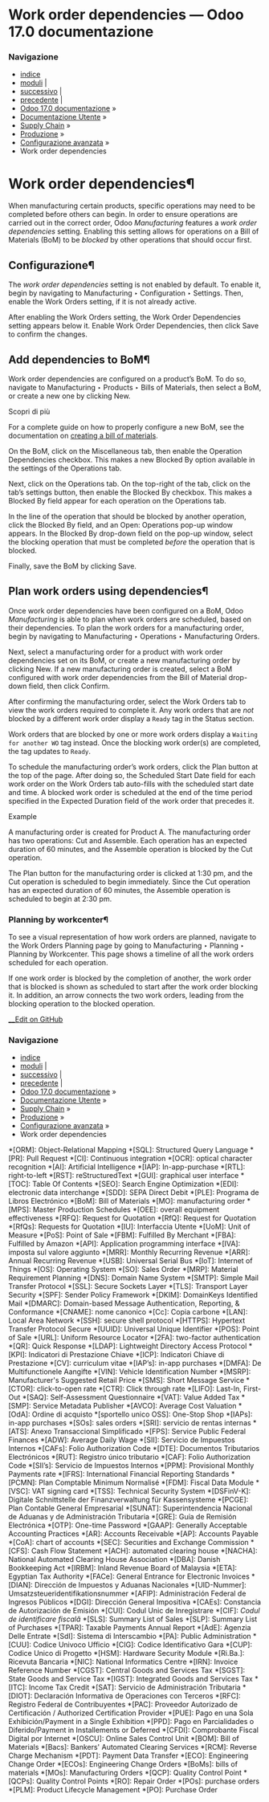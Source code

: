 # Work order dependencies — Odoo 17.0 documentazione

### Navigazione

  * [indice](../../../../genindex.html "Indice generale")
  * [moduli](../../../../py-modindex.html "Indice del modulo Python") |
  * [successivo](../workflows.html "Workflow") |
  * [precedente](using_work_centers.html "Manage work orders using work centers") |
  * [Odoo 17.0 documentazione](../../../../index-2.html) »
  * [Documentazione Utente](../../../../applications.html) »
  * [Supply Chain](../../../inventory_and_mrp.html) »
  * [Produzione](../../manufacturing.html) »
  * [Configurazione avanzata](../advanced_configuration.html) »
  * Work order dependencies



# Work order dependencies¶

When manufacturing certain products, specific operations may need to be completed before others can begin. In order to ensure operations are carried out in the correct order, Odoo _Manufacturing_ features a _work order dependencies_ setting. Enabling this setting allows for operations on a Bill of Materials (BoM) to be _blocked_ by other operations that should occur first.

## Configurazione¶

The _work order dependencies_ setting is not enabled by default. To enable it, begin by navigating to Manufacturing ‣ Configuration ‣ Settings. Then, enable the Work Orders setting, if it is not already active.

After enabling the Work Orders setting, the Work Order Dependencies setting appears below it. Enable Work Order Dependencies, then click Save to confirm the changes.

## Add dependencies to BoM¶

Work order dependencies are configured on a product’s BoM. To do so, navigate to Manufacturing ‣ Products ‣ Bills of Materials, then select a BoM, or create a new one by clicking New.

Scopri di più

For a complete guide on how to properly configure a new BoM, see the documentation on [creating a bill of materials](../basic_setup/bill_configuration.html).

On the BoM, click on the Miscellaneous tab, then enable the Operation Dependencies checkbox. This makes a new Blocked By option available in the settings of the Operations tab.

Next, click on the Operations tab. On the top-right of the tab, click on the tab’s settings button, then enable the Blocked By checkbox. This makes a Blocked By field appear for each operation on the Operations tab.

In the line of the operation that should be blocked by another operation, click the Blocked By field, and an Open: Operations pop-up window appears. In the Blocked By drop-down field on the pop-up window, select the blocking operation that must be completed _before_ the operation that is blocked.

Finally, save the BoM by clicking Save.

## Plan work orders using dependencies¶

Once work order dependencies have been configured on a BoM, Odoo _Manufacturing_ is able to plan when work orders are scheduled, based on their dependencies. To plan the work orders for a manufacturing order, begin by navigating to Manufacturing ‣ Operations ‣ Manufacturing Orders.

Next, select a manufacturing order for a product with work order dependencies set on its BoM, or create a new manufacturing order by clicking New. If a new manufacturing order is created, select a BoM configured with work order dependencies from the Bill of Material drop-down field, then click Confirm.

After confirming the manufacturing order, select the Work Orders tab to view the work orders required to complete it. Any work orders that are _not_ blocked by a different work order display a `Ready` tag in the Status section.

Work orders that are blocked by one or more work orders display a `Waiting for another WO` tag instead. Once the blocking work order(s) are completed, the tag updates to `Ready`.

To schedule the manufacturing order’s work orders, click the Plan button at the top of the page. After doing so, the Scheduled Start Date field for each work order on the Work Orders tab auto-fills with the scheduled start date and time. A blocked work order is scheduled at the end of the time period specified in the Expected Duration field of the work order that precedes it.

Example

A manufacturing order is created for Product A. The manufacturing order has two operations: Cut and Assemble. Each operation has an expected duration of 60 minutes, and the Assemble operation is blocked by the Cut operation.

The Plan button for the manufacturing order is clicked at 1:30 pm, and the Cut operation is scheduled to begin immediately. Since the Cut operation has an expected duration of 60 minutes, the Assemble operation is scheduled to begin at 2:30 pm.

### Planning by workcenter¶

To see a visual representation of how work orders are planned, navigate to the Work Orders Planning page by going to Manufacturing ‣ Planning ‣ Planning by Workcenter. This page shows a timeline of all the work orders scheduled for each operation.

If one work order is blocked by the completion of another, the work order that is blocked is shown as scheduled to start after the work order blocking it. In addition, an arrow connects the two work orders, leading from the blocking operation to the blocked operation.

[ __Edit on GitHub](https://github.com/odoo/documentation/edit/17.0/content/applications/inventory_and_mrp/manufacturing/advanced_configuration/work_order_dependencies.rst)

### Navigazione

  * [indice](../../../../genindex.html "Indice generale")
  * [moduli](../../../../py-modindex.html "Indice del modulo Python") |
  * [successivo](../workflows.html "Workflow") |
  * [precedente](using_work_centers.html "Manage work orders using work centers") |
  * [Odoo 17.0 documentazione](../../../../index-2.html) »
  * [Documentazione Utente](../../../../applications.html) »
  * [Supply Chain](../../../inventory_and_mrp.html) »
  * [Produzione](../../manufacturing.html) »
  * [Configurazione avanzata](../advanced_configuration.html) »
  * Work order dependencies


  *[ORM]: Object-Relational Mapping
  *[SQL]: Structured Query Language
  *[PR]: Pull Request
  *[CI]: Continuous integration
  *[OCR]: optical character recognition
  *[AI]: Artificial Intelligence
  *[IAP]: In-app-purchase
  *[RTL]: right-to-left
  *[RST]: reStructuredText
  *[GUI]: graphical user interface
  *[TOC]: Table Of Contents
  *[SEO]: Search Engine Optimization
  *[EDI]: electronic data interchange
  *[SDD]: SEPA Direct Debit
  *[PLE]: Programa de Libros Electrónico
  *[BoM]: Bill of Materials
  *[MO]: manufacturing order
  *[MPS]: Master Production Schedules
  *[OEE]: overall equipment effectiveness
  *[RFQ]: Request for Quotation
  *[RfQ]: Request for Quotation
  *[RfQs]: Requests for Quotation
  *[IU]: Interfaccia Utente
  *[UoM]: Unit of Measure
  *[PoS]: Point of Sale
  *[FBM]: Fulfilled By Merchant
  *[FBA]: Fulfilled by Amazon
  *[API]: Application programming interface
  *[IVA]: imposta sul valore aggiunto
  *[MRR]: Monthly Recurring Revenue
  *[ARR]: Annual Recurring Revenue
  *[USB]: Universal Serial Bus
  *[IoT]: Internet of Things
  *[OS]: Operating System
  *[SO]: Sales Order
  *[MRP]: Material Requirement Planning
  *[DNS]: Domain Name System
  *[SMTP]: Simple Mail Transfer Protocol
  *[SSL]: Secure Sockets Layer
  *[TLS]: Transport Layer Security
  *[SPF]: Sender Policy Framework
  *[DKIM]: DomainKeys Identified Mail
  *[DMARC]: Domain-based Message Authentication, Reporting, & Conformance
  *[CNAME]: nome canonico
  *[Cc]: Copia carbone
  *[LAN]: Local Area Network
  *[SSH]: secure shell protocol
  *[HTTPS]: Hypertext Transfer Protocol Secure
  *[UUID]: Universal Unique Identifier
  *[POS]: Point of Sale
  *[URL]: Uniform Resource Locator
  *[2FA]: two-factor authentication
  *[QR]: Quick Response
  *[LDAP]: Lightweight Directory Access Protocol
  *[KPI]: Indicatori di Prestazione Chiave
  *[ICP]: Indicatori Chiave di Prestazione
  *[CV]: curriculum vitae
  *[IAP’s]: in-app purchases
  *[DMFA]: De Multifunctionele Aangifte
  *[VIN]: Vehicle Identification Number
  *[MSRP]: Manufacturer's Suggested Retail Price
  *[SMS]: Short Message Service
  *[CTOR]: click-to-open rate
  *[CTR]: Click through rate
  *[LIFO]: Last-In, First-Out
  *[SAQ]: Self-Assessment Questionnaire
  *[VAT]: Value Added Tax
  *[SMP]: Service Metadata Publisher
  *[AVCO]: Average Cost Valuation
  *[OdA]: Ordine di acquisto
  *[sportello unico OSS]: One-Stop Shop
  *[IAPs]: in-app purchases
  *[SOs]: sales orders
  *[SRI]: servicio de rentas internas
  *[ATS]: Anexo Transaccional Simplificado
  *[FPS]: Service Public Federal Finances
  *[ADW]: Average Daily Wage
  *[SII]: Servicio de Impuestos Internos
  *[CAFs]: Folio Authorization Code
  *[DTE]: Documentos Tributarios Electrónicos
  *[RUT]: Registro único tributario
  *[CAF]: Folio Authorization Code
  *[SII’s]: Servicio de Impuestos Internos
  *[PPM]: Provisional Monthly Payments rate
  *[IFRS]: International Financial Reporting Standards
  *[PCMN]: Plan Comptable Minimum Normalisé
  *[FDM]: Fiscal Data Module
  *[VSC]: VAT signing card
  *[TSS]: Technical Security System
  *[DSFinV-K]: Digitale Schnittstelle der Finanzverwaltung für Kassensysteme
  *[PCGE]: Plan Contable General Empresarial
  *[SUNAT]: Superintendencia Nacional de Aduanas y de Administración Tributaria
  *[GRE]: Guía de Remisión Electrónica
  *[OTP]: One-time Password
  *[GAAP]: Generally Acceptable Accounting Practices
  *[AR]: Accounts Receivable
  *[AP]: Accounts Payable
  *[CoA]: chart of accounts
  *[SEC]: Securities and Exchange Commission
  *[CFS]: Cash Flow Statement
  *[ACH]: automated clearing house
  *[NACHA]: National Automated Clearing House Association
  *[DBA]: Danish Bookkeeping Act
  *[IRBM]: Inland Revenue Board of Malaysia
  *[ETA]: Egyptian Tax Authority
  *[FACe]: General Entrance for Electronic Invoices
  *[DIAN]: Dirección de Impuestos y Aduanas Nacionales
  *[UID-Nummer]: Umsatzsteueridentifikationsnummer
  *[AFIP]: Administración Federal de Ingresos Públicos
  *[DGI]: Dirección General Impositiva
  *[CAEs]: Constancia de Autorización de Emisión
  *[CUI]: Codul Unic de Inregistrare
  *[CIF]: *Codul de identificare fiscală*
  *[SLS]: Summary List of Sales
  *[SLP]: Summary List of Purchases
  *[TPAR]: Taxable Payments Annual Report
  *[AdE]: Agenzia Delle Entrate
  *[SdI]: Sistema di Interscambio
  *[PA]: Public Administration
  *[CUU]: Codice Univoco Ufficio
  *[CIG]: Codice Identificativo Gara
  *[CUP]: Codice Unico di Progetto
  *[HSM]: Hardware Security Module
  *[Ri.Ba.]: Ricevuta Bancaria
  *[NIC]: National Informatics Centre
  *[IRN]: Invoice Reference Number
  *[CGST]: Central Goods and Services Tax
  *[SGST]: State Goods and Service Tax
  *[IGST]: Integrated Goods and Services Tax
  *[ITC]: Income Tax Credit
  *[SAT]: Servicio de Administración Tributaria
  *[DIOT]: Declaración Informativa de Operaciones con Terceros
  *[RFC]: Registro Federal de Contribuyentes
  *[PAC]: Proveedor Autorizado de Certificación / Authorized Certification Provider
  *[PUE]: Pago en una Sola Exhibición/Payment in a Single Exhibition
  *[PPD]: Pago en Parcialidades o Diferido/Payment in Installements or Deferred
  *[CFDI]: Comprobante Fiscal Digital por Internet
  *[OSCU]: Online Sales Control Unit
  *[BOM]: Bill of Materials
  *[Bacs]: Bankers' Automated Clearing Services
  *[RCM]: Reverse Charge Mechanism
  *[PDT]: Payment Data Transfer
  *[ECO]: Engineering Change Order
  *[ECOs]: Engineering Change Orders
  *[BoMs]: bills of materials
  *[MOs]: Manufacturing Orders
  *[QCP]: Quality Control Point
  *[QCPs]: Quality Control Points
  *[RO]: Repair Order
  *[POs]: purchase orders
  *[PLM]: Product Lifecycle Management
  *[PO]: Purchase Order